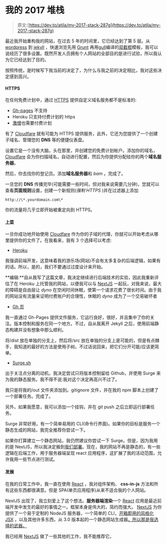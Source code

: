 # 我的 2017 堆栈

> 原文:[https://dev.to/atila/my-2017-stack-287g](https://dev.to/atila/my-2017-stack-287g)

最近我开始重构我的网站，在过去 5 年的时间里，它已经达到了第 5 层。从 [wordpress](https://wordpress.com) 到 [jekyll](https://jekyllrb.com/) ，快速浏览先用 [Grunt](https://gruntjs.com/) 再用[gull](http://gulpjs.com/)编译的[双截棍](https://mozilla.github.io/nunjucks/)模板，我可以说经历了很多设置。既然开发人员拥有个人网站的全部目的是进行试验，所以我认为它已经达到了目的。

按照传统，是时候写下我当前的决定了，为什么与我之前的决定相比，我对这些决定感到高兴。

#### [](#https)HTTPS

在任何免费计划中，通过 [HTTPS](https://en.wikipedia.org/wiki/HTTPS) 提供自定义域名服务都不是标准的:

*   [Gh-pages](https://pages.github.com/) 不支持
*   Heroku 只支持付费计划的 https
*   [激增](https://surge.sh/)也需要付费计划

有了 [Cloudfare](https://www.cloudflare.com/) 就有可能为 HTTPS 提供服务，此外，它还为您提供了一个创建子域名、管理您的 **DNS** 等的便捷仪表盘。

设置它是一个没有大脑，头在那里，并创建您的免费计划帐户。添加你的域名， [Cloudfare](https://www.cloudflare.com/) 会为你扫描域名，自动进行配置，然后为你提供分配给你的两个**域名服务器**。

然后，你去找你的登记员。添加**域名服务器**和 *bam* 。完成了。

一旦您的 **DNS** 传播完毕(可能需要一些时间，但对我来说需要几分钟)，您就可以查看**页面规则**设置，创建一个新规则(*强制 HTTPS* )并在过滤器上添加

```
http://\*.yourdomain.com\* 
```

你的流量将几乎立即开始被重定向到 HTTPS。

#### [](#serving)上菜

一旦你成功地开始使用 [Cloudfare](https://www.cloudflare.com/) 作为你的子域的代理，你就可以开始考虑从哪里提供你的文件了。在我看来，我有 3 个选择可以考虑:

*   [Heroku](https://heroku.com)

我强调前端开发，这意味着我的游乐场(网站)不会有太多复杂的后端逻辑，如果有的话。所以，是的，我们不要通过过度设计来开始。

**编辑:**自从我写了这篇文章，我决定继续进行后端技术的实验，因此我重新评估了在 Heroku 上托管我的网站，以便我可以与 [NextJS](https://github.com/zeit/next.js) 一起玩，对我来说，最大的障碍是自由层让 *dyno* 在空闲时间休眠，使第一个请求花费了很长时间。由于我的网站没有流量来证明付费账户的合理性，休眠的 *dyno* 成为了一个交易破坏者

*   [Gh 页](https://pages.github.com/)

我一直通过 Gh-Pages 提供文件服务，它运行良好，很好，并且集中了你的关注。版本控制和服务在同一个地方。不过，自从我离开 Jekyll 之后，使用前端静态构建并没有想象中那么顺利。

将/dist 放在单独的分支上，然后将/src 放在单独的分支上是可能的，但是有点棘手，我知道的最好的方法是使用子树。不过话说回来，把它们分开可能/应该更简单。

*   [Surge.sh](https://surge.sh)

出于关注点分离的动机，我决定尝试只将版本控制留给 Github，并使用 Surge 来为我的静态服务。我不得不说:我对这个决定再高兴不过了。

我只是将我的/out 文件夹添加到。gitignore 文件，并在我的 npm 脚本上创建了一个部署任务。完成了。

另外，如果我愿意，我可以添加一个挂钩，并在 git push 之后立即运行部署任务。

Surge 非常好用，有一个简单易用的 CLI(命令行界面)。如果你的目标是服务一个静态生成的网站，我完全推荐你尝试一下。

如果你打算建立一个静态网站，我仍然建议你尝试一下 Surge。但是，因为我用的是 NextJS，所以我决定搬到[我们部署](https://wedeploy.com/)。现在，我的网站不再是静态的，有一些逻辑在后端工作，用于服务器端呈现 react 应用程序，这扩展了我的活动范围，允许我用一些节点进行测试。

#### [](#development)发展

在我的日常工作中，我一直在使用 [React](https://facebook.github.io/react) ，我对组件架构、 **css-in-js** 方法和所有这些东西都很满意。但是 SPA(单页应用程序)从来不适合我的个人网站。

NextJS 出现了，我立刻爱上了这个想法。**服务器端渲染**一个 [React](https://facebook.github.io/react) 应用是最近前端开发中发生的最好的事情之一。框架本身是伟大的，简约而强大。 [NextJS](https://github.com/zeit/next.js) 为你提供了一个易于定制的 NodeJS 服务器，一个简单的 CLI，[开箱即用的风格化 JSX](https://github.com/zeit/next.js#built-in-css-support) ，以及其他许多东西，从 3.0 版本起的一个静态网站生成器[。所以那是我选择的武器。](https://zeit.co/blog/next3-preview)

我已经用 [NextJS](https://github.com/zeit/next.js) 做了一些其他的工作，我不能推荐它。